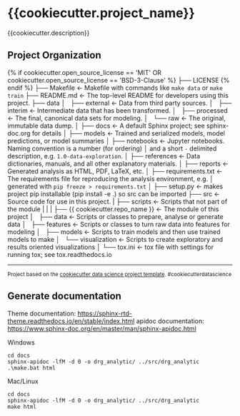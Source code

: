 {{cookiecutter.project_name}}
==============================

{{cookiecutter.description}}

Project Organization
------------

{% if cookiecutter.open_source_license == 'MIT' OR cookiecutter.open_source_license == 'BSD-3-Clause' %}
    ├── LICENSE
{% endif %}
    ├── Makefile           <- Makefile with commands like `make data` or `make train`
    ├── README.md          <- The top-level README for developers using this project.
    ├── data
    │   ├── external       <- Data from third party sources.
    │   ├── interim        <- Intermediate data that has been transformed.
    │   ├── processed      <- The final, canonical data sets for modeling.
    │   └── raw            <- The original, immutable data dump.
    │
    ├── docs               <- A default Sphinx project; see sphinx-doc.org for details
    │
    ├── models             <- Trained and serialized models, model predictions, or model summaries
    │
    ├── notebooks          <- Jupyter notebooks. Naming convention is a number (for ordering)
    │                         and a short `-` delimited description, e.g. `1.0-data-exploration`.
    │
    ├── references         <- Data dictionaries, manuals, and all other explanatory materials.
    │
    ├── reports            <- Generated analysis as HTML, PDF, LaTeX, etc.
    │
    ├── requirements.txt   <- The requirements file for reproducing the analysis environment, e.g.
    │                         generated with `pip freeze > requirements.txt`
    │
    ├── setup.py           <- makes project pip installable (pip install -e .) so src can be imported
    ├── src                <- Source code for use in this project.
    |   ├── scripts        <- Scripts that not part of the module
    |   |
    |   ├── {{ cookiecutter.repo_name }}    <- The module of this project 
    │       ├── data                        <- Scripts or classes to prepare, analyse or generate data
    │       ├── features                    <- Scripts or classes to turn raw data into features for modeling
    │       ├── models                      <- Scripts to train models and then use trained models to make
    │       └── visualization               <- Scripts to create exploratory and results oriented visualizations
    │
    └── tox.ini            <- tox file with settings for running tox; see tox.readthedocs.io

--------

<p><small>Project based on the <a target="_blank" href="https://drivendata.github.io/cookiecutter-data-science/">cookiecutter data science project template</a>. #cookiecutterdatascience</small></p>

Generate documentation
----------------------

Theme documentation: https://sphinx-rtd-theme.readthedocs.io/en/stable/index.html
apidoc documentation: https://www.sphinx-doc.org/en/master/man/sphinx-apidoc.html

Windows

```shell
cd docs
sphinx-apidoc -lfM -d 0 -o drg_analytic/ ../src/drg_analytic
.\make.bat html
```

Mac/Linux

```shell
cd docs
sphinx-apidoc -lfM -d 0 -o drg_analytic/ ../src/drg_analytic
make html
```

